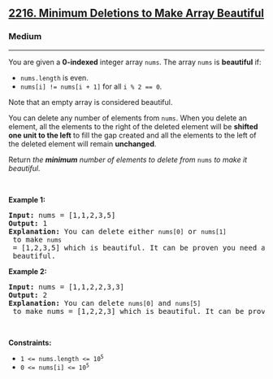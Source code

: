 <h2><a href="https://leetcode.com/problems/minimum-deletions-to-make-array-beautiful/">2216. Minimum Deletions to Make Array Beautiful</a></h2><h3>Medium</h3><hr><div><p>You are given a <strong>0-indexed</strong> integer array <code>nums</code>. The array <code>nums</code> is <strong>beautiful</strong> if:</p>

<ul>
	<li><code>nums.length</code> is even.</li>
	<li><code>nums[i] != nums[i + 1]</code> for all <code>i % 2 == 0</code>.</li>
</ul>

<p>Note that an empty array is considered beautiful.</p>

<p>You can delete any number of elements from <code>nums</code>. When you delete an element, all the elements to the right of the deleted element will be <strong>shifted one unit to the left</strong> to fill the gap created and all the elements to the left of the deleted element will remain <strong>unchanged</strong>.</p>

<p>Return <em>the <strong>minimum</strong> number of elements to delete from </em><code>nums</code><em> to make it </em><em>beautiful.</em></p>

<p>&nbsp;</p>
<p><strong>Example 1:</strong></p>

<pre style="position: relative;"><strong>Input:</strong> nums = [1,1,2,3,5]
<strong>Output:</strong> 1
<strong>Explanation:</strong> You can delete either <code>nums[0]</code> or <code>nums[1]</code> to make <code>nums</code> = [1,2,3,5] which is beautiful. It can be proven you need at least 1 deletion to make <code>nums</code> beautiful.
<div class="open_grepper_editor" title="Edit &amp; Save To Grepper"></div></pre>

<p><strong>Example 2:</strong></p>

<pre style="position: relative;"><strong>Input:</strong> nums = [1,1,2,2,3,3]
<strong>Output:</strong> 2
<strong>Explanation:</strong> You can delete <code>nums[0]</code> and <code>nums[5]</code> to make nums = [1,2,2,3] which is beautiful. It can be proven you need at least 2 deletions to make nums beautiful.
<div class="open_grepper_editor" title="Edit &amp; Save To Grepper"></div></pre>

<p>&nbsp;</p>
<p><strong>Constraints:</strong></p>

<ul>
	<li><code>1 &lt;= nums.length &lt;= 10<sup>5</sup></code></li>
	<li><code>0 &lt;= nums[i] &lt;= 10<sup>5</sup></code></li>
</ul>
</div>